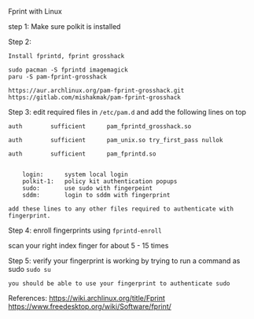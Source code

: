 Fprint with Linux

step 1:
    Make sure polkit is installed

Step 2:

    Install fprintd, fprint grosshack

    sudo pacman -S fprintd imagemagick
    paru -S pam-fprint-grosshack

    https://aur.archlinux.org/pam-fprint-grosshack.git
    https://gitlab.com/mishakmak/pam-fprint-grosshack


Step 3:
edit required files in ```/etc/pam.d``` and add the following lines on top

    auth		sufficient  	pam_fprintd_grosshack.so

    auth		sufficient  	pam_unix.so try_first_pass nullok

    auth		sufficient  	pam_fprintd.so


        login:      system local login
        polkit-1:   policy kit authentication popups
        sudo:       use sudo with fingerpeint
        sddm:       login to sddm with fingerprint
        
    add these lines to any other files required to authenticate with fingerprint. 

Step 4:
    enroll fingerprints using
    ```fprintd-enroll```

scan your right index finger for about 5 - 15 times

Step 5:
    verify your fingerprint is working by trying to run a command as sudo
    ```sudo su```
    
    you should be able to use your fingerprint to authenticate sudo


References:
    https://wiki.archlinux.org/title/Fprint
    https://www.freedesktop.org/wiki/Software/fprint/